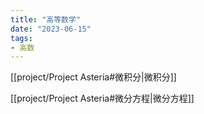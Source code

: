 ```yaml
---
title: "高等数学"
date: "2023-06-15"
tags:
- 高数
---
```


[[project/Project Asteria#微积分|微积分]]

[[project/Project Asteria#微分方程|微分方程]]
